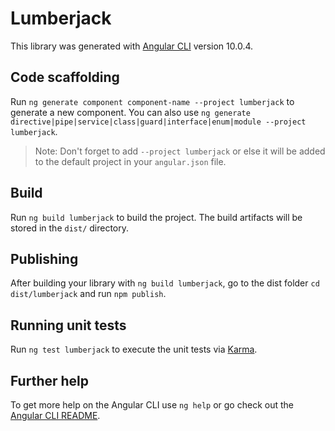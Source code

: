 # Lumberjack

This library was generated with [Angular CLI](https://github.com/angular/angular-cli) version 10.0.4.

## Code scaffolding

Run `ng generate component component-name --project lumberjack` to generate a new component. You can also use `ng generate directive|pipe|service|class|guard|interface|enum|module --project lumberjack`.

> Note: Don't forget to add `--project lumberjack` or else it will be added to the default project in your `angular.json` file.

## Build

Run `ng build lumberjack` to build the project. The build artifacts will be stored in the `dist/` directory.

## Publishing

After building your library with `ng build lumberjack`, go to the dist folder `cd dist/lumberjack` and run `npm publish`.

## Running unit tests

Run `ng test lumberjack` to execute the unit tests via [Karma](https://karma-runner.github.io).

## Further help

To get more help on the Angular CLI use `ng help` or go check out the [Angular CLI README](https://github.com/angular/angular-cli/blob/master/README.md).

